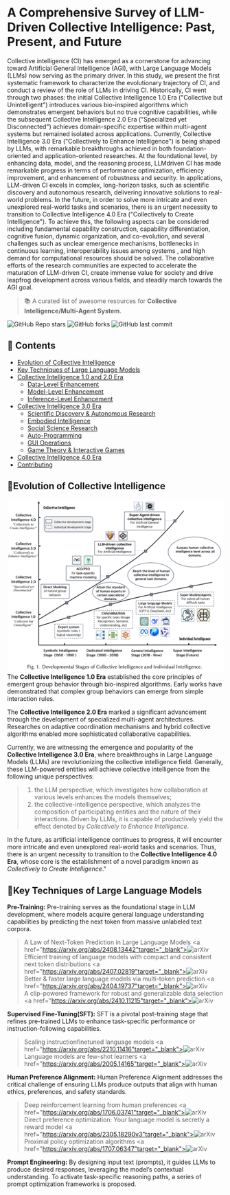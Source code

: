 # A Comprehensive Survey of LLM-Driven Collective Intelligence: Past, Present, and Future
Collective intelligence (CI) has emerged as a cornerstone for advancing toward Artificial General Intelligence (AGI), with Large Language Models (LLMs) now serving as the primary driver. In this study, we present the first systematic framework to characterize the evolutionary trajectory of CI, and conduct a review of the role of LLMs in driving CI. Historically, CI went through two phases: the initial Collective Intelligence 1.0 Era ("Collective but Unintelligent") introduces various bio-inspired algorithms which demonstrates emergent behaviors but no true cognitive capabilities, while the subsequent Collective Intelligence 2.0 Era ("Specialized yet Disconnected") achieves domain-specific expertise within multi-agent systems but remained isolated across applications. Currently, Collective Intelligence 3.0 Era ("Collectively to Enhance Intelligence") is being shaped by LLMs, with remarkable breakthroughs achieved in both foundation-oriented and application-oriented researches. At the foundational level, by enhancing data, model, and the reasoning process, LLMdriven CI has made remarkable progress in terms of performance optimization, efficiency improvement, and enhancement of robustness and security. In applications, LLM-driven CI excels in complex, long-horizon tasks, such as scientific discovery and autonomous research, delivering innovative solutions to real-world problems. In the future, in order to solve more intricate and even unexplored real-world tasks and scenarios, there is an urgent necessity to transition to Collective Intelligence 4.0 Era ("Collectively to Create Intelligence"). To achieve this, the following aspects can be considered including fundamental capability construction, capability differentiation, cognitive fusion, dynamic organization, and co-evolution, and several challenges such as unclear emergence mechanisms, bottlenecks in continuous learning, interoperability issues among systems , and high demand for computational resources should be solved. The collaborative efforts of the research communities are expected to accelerate the maturation of LLM-driven CI, create immense value for society and drive leapfrog development across various fields, and steadily march towards the AGI goal.

> 📚 A curated list of awesome resources for **Collective Intelligence/Multi-Agent System**.

![GitHub Repo stars](https://img.shields.io/github/stars/d-andelions/awesome-LLM-Driven-Collective-Intelligence?color=yellow&cacheSeconds=60)
![GitHub forks](https://img.shields.io/github/forks/d-andelions/awesome-LLM-Driven-Collective-Intelligence?color=lightblue)
![GitHub last commit](https://img.shields.io/github/last-commit/d-andelions/awesome-LLM-Driven-Collective-Intelligence?color=green)
<!-- <a href="https://arxiv.org/abs/2509.02350" target="_blank"><img src="https://img.shields.io/badge/arXiv-2509.02350-009688.svg" alt="arXiv" /></a> -->

## 📂 Contents
> 
- [Evolution of Collective Intelligence](#evolution-of-collective-intelligence)
- [Key Techniques of Large Language Models](#key-techniques-of-large-language-models)
- [Collective Intelligence 1.0 and 2.0 Era](#collective-intelligence-1.0-and-2.0-era)
  - [Data-Level Enhancement](#data-level-enhancement)
  - [Model-Level Enhancement](#model-level-enhancement)
  - [Inference-Level Enhancement](#inference-level-enhancement)
- [Collective Intelligence 3.0 Era](#application-oriented-ci)
  - [Scientific Discovery & Autonomous Research](#scientific-discovery)
  - [Embodied Intelligence](#embodied-intelligence)
  - [Social Science Research](#social-science-research)
  - [Auto-Programming](#auto-programming)
  - [GUI Operations](#gui-operations)
  - [Game Theory & Interactive Games](#game-theory--interactive-games)
- [Collective Intelligence 4.0 Era](#future-challenges)
- [Contributing](#contributing)

## 🧬Evolution of Collective Intelligence
![CI Framework](https://github.com/d-andelions/awesome-LLM-Driven-Collective-Intelligence/blob/main/figs/1.png)
The **Collective Intelligence 1.0 Era** established the core principles of emergent group behavior through bio-inspired algorithms. Early works have demonstrated that complex group behaviors can emerge from simple interaction rules.

The **Collective Intelligence 2.0 Era** marked a significant advancement through the development of specialized multi-agent architectures. Researches on adaptive coordination mechanisms and hybrid collective algorithms enabled more sophisticated collaborative capabilities.

Currently, we are witnessing the emergence and popularity of the **Collective Intelligence 3.0 Era**, where breakthroughs in Large Language Models (LLMs) are revolutionizing the collective intelligence field. Generally, these LLM-powered entities will achieve collective intelligence from the following unique perspectives: 
> 1. the LLM perspective, which investigates how collaboration at various levels enhances the models themselves; 
> 2. the collective-intelligence perspective, which analyzes the composition of participating entities and the nature of their interactions. Driven by LLMs, it is capable of productively yield the effect denoted by _Collectively to Enhance Intelligence_.

In the future, as artificial intelligence continues to progress, it will encounter more intricate and even unexplored real-world tasks and scenarios. Thus, there is an urgent necessity to transition to the **Collective Intelligence 4.0 Era**, whose core is the establishment of a novel paradigm known as _Collectively to Create Intelligence_."

## 📘Key Techniques of Large Language Models
**Pre-Training:** Pre-training serves as the foundational stage in LLM development, where models acquire general language understanding capabilities by predicting the next token from massive unlabeled text corpora.
> A Law of Next-Token Prediction in Large Language Models <a href="https://arxiv.org/abs/2408.13442"target="_blank"><img src="https://img.shields.io/badge/arXiv-2408.13442-009688.svg" alt="arXiv" /></a> <br>
> Efficient training of language models with compact and consistent next token distributions <a href="https://arxiv.org/abs/2407.02819"target="_blank"><img src="https://img.shields.io/badge/arXiv-2407.02819-009688.svg" alt="arXiv" /></a> <br>
> Better & faster large language models via multi-token prediction <a href="https://arxiv.org/abs/2404.19737"target="_blank"><img src="https://img.shields.io/badge/arXiv-2404.19737-009688.svg" alt="arXiv" /></a> <br>
> A clip-powered framework for robust and generalizable data selection <a href="https://arxiv.org/abs/2410.11215"target="_blank"><img src="https://img.shields.io/badge/arXiv-2410.11215-009688.svg" alt="arXiv" /></a> <br>

**Supervised Fine-Tuning(SFT):** SFT is a pivotal post-training stage that refines pre-trained LLMs to enhance task-specific performance or instruction-following capabilities.
> Scaling instructionfinetuned language models <a href="https://arxiv.org/abs/2210.11416"target="_blank"><img src="https://img.shields.io/badge/arXiv-2210.11416-009688.svg" alt="arXiv" /></a>
> Language models are few-shot learners <a href="https://arxiv.org/abs/2005.14165"target="_blank"><img src="https://img.shields.io/badge/arXiv-2005.14165-009688.svg" alt="arXiv" /></a>

**Human Preference Alignment:** Human Preference Alignment addresses the critical challenge of ensuring LLMs produce outputs that align with human ethics, preferences, and safety standards.
> Deep reinforcement learning from human preferences <a href="https://arxiv.org/abs/1706.03741"target="_blank"><img src="https://img.shields.io/badge/arXiv-1706.03741-009688.svg" alt="arXiv" /></a>
> Direct preference optimization: Your language model is secretly a reward model <a href="https://arxiv.org/abs/2305.18290v3"target="_blank"><img src="https://img.shields.io/badge/arXiv-2305.18290v3-009688.svg" alt="arXiv" /></a>
> Proximal policy optimization algorithms <a href="https://arxiv.org/abs/1707.06347"target="_blank"><img src="https://img.shields.io/badge/arXiv-1707.06347-009688.svg" alt="arXiv" /></a>

**Prompt Engineering:** By designing input text (prompts), it guides LLMs to produce desired responses, leveraging the model’s contextual understanding. To activate task-specific reasoning paths, a series of prompt optimization frameworks is proposed.
> 
